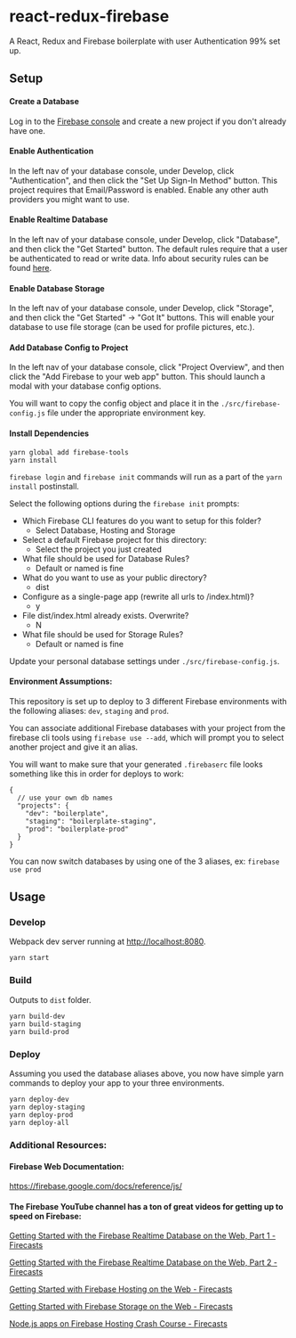 # react-redux-firebase
A React, Redux and Firebase boilerplate with user Authentication 99% set up.

## Setup
#### Create a Database
Log in to the [Firebase console](https://console.firebase.google.com) and create a new project if you don't already have one.

#### Enable Authentication
In the left nav of your database console, under Develop, click "Authentication", and then click the "Set Up Sign-In Method" button. This project requires that Email/Password is enabled. Enable any other auth providers you might want to use.

#### Enable Realtime Database
In the left nav of your database console, under Develop, click "Database", and then click the "Get Started" button. The default rules require that a user be authenticated to read or write data. Info about security rules can be found [here](https://firebase.google.com/docs/database/security/quickstart?authuser=0).

#### Enable Database Storage
In the left nav of your database console, under Develop, click "Storage", and then click the "Get Started" -> "Got It" buttons. This will enable your database to use file storage (can be used for profile pictures, etc.).

#### Add Database Config to Project
In the left nav of your database console, click "Project Overview", and then click the "Add Firebase to your web app" button. This should launch a modal with your database config options.

You will want to copy the config object and place it in the `./src/firebase-config.js` file under the appropriate environment key.

#### Install Dependencies

````
yarn global add firebase-tools
yarn install
````

`firebase login` and `firebase init` commands will run as a part of the `yarn install` postinstall.

Select the following options during the `firebase init` prompts:
* Which Firebase CLI features do you want to setup for this folder?
	* Select Database, Hosting and Storage
* Select a default Firebase project for this directory:
	* Select the project you just created
* What file should be used for Database Rules?
	* Default or named is fine
* What do you want to use as your public directory?
	* dist
* Configure as a single-page app (rewrite all urls to /index.html)?
	* y
* File dist/index.html already exists. Overwrite?
	* N
* What file should be used for Storage Rules?
	* Default or named is fine

Update your personal database settings under `./src/firebase-config.js`.

#### Environment Assumptions:
This repository is set up to deploy to 3 different Firebase environments with the following aliases: `dev`, `staging` and `prod`.

You can associate additional Firebase databases with your project from the firebase cli tools using `firebase use --add`, which will prompt you to select another project and give it an alias.

You will want to make sure that your generated `.firebaserc` file looks something like this in order for deploys to work:

````
{
  // use your own db names
  "projects": {
	"dev": "boilerplate",
	"staging": "boilerplate-staging",
	"prod": "boilerplate-prod"
  }
}
````

You can now switch databases by using one of the 3 aliases, ex: `firebase use prod`

## Usage
### Develop
Webpack dev server running at <http://localhost:8080>.
````
yarn start
````

### Build
Outputs to `dist` folder.
````
yarn build-dev
yarn build-staging
yarn build-prod
````

### Deploy
Assuming you used the database aliases above, you now have simple yarn commands to deploy your app to your three environments.

````
yarn deploy-dev
yarn deploy-staging
yarn deploy-prod
yarn deploy-all
````

### Additional Resources:
#### Firebase Web Documentation:
<https://firebase.google.com/docs/reference/js/>

#### The Firebase YouTube channel has a ton of great videos for getting up to speed on Firebase:

[Getting Started with the Firebase Realtime Database on the Web, Part 1 - Firecasts](https://www.youtube.com/watch?v=noB98K6A0TY)

[Getting Started with the Firebase Realtime Database on the Web, Part 2 - Firecasts](https://www.youtube.com/watch?v=dBscwaqNPuk)

[Getting Started with Firebase Hosting on the Web - Firecasts](https://www.youtube.com/watch?v=meofoNuK3vo)

[Getting Started with Firebase Storage on the Web - Firecasts](https://www.youtube.com/watch?v=SpxHVrpfGgU)

[Node.js apps on Firebase Hosting Crash Course - Firecasts](https://www.youtube.com/watch?v=LOeioOKUKI8)

